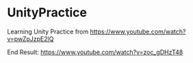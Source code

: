 # UnityPractice
Learning Unity Practice from https://www.youtube.com/watch?v=pwZpJzpE2lQ

End Result:
https://www.youtube.com/watch?v=zoc_gDHzT48
